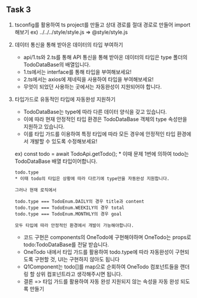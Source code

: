 ## Task 3
1. tsconfig를 활용하여 ts project를 만들고 상대 경로를 절대 경로로 만들어 import 해보기
   ex) ../../../style/style.js => @style/style.js

2. 데이터 통신을 통해 받아온 데이터의 타입 부여하기

    - api/1.ts와 2.ts를 통해 API 통신을 통해 받아온 데이터의 타입은 type 폴더의 TodoDataBase의 배열입니다.
    - 1.ts에서는 interface를 통해 타입을 부여해보세요!
    - 2.ts에서는 axios에 제네릭을 사용하여 타입을 부여해보세요!
    - 무엇이 되었던 사용하는 곳에서는 자동완성이 지원되어야 합니다.


 3. 타입가드로 유동적인 타입에 자동완성 지원하기

    - TodoDataBase는 type에 따라 다른 데이터 양식을 갖고 있습니다.
    - 이에 따라 현재 안정적인 타입 환경은 TodoDataBase 객체의 type 속성만을 지원하고 있습니다.
    - 이를 타입 가드를 이용하여 특정 타입에 따라 모든 경우에 안정적인 타입 환경에서 개발할 수 있도록 수정해보세요!

    ex)
        const todo = await TodoApi.getTodo();
        * 이때 문제 1번에 의하여 todo는 TodoDataBase 배열 타입이어합니다.

        todo.type
        * 이때 todo의 타입은 상황에 따라 다르기에 type만을 자동완성 지원합니다.

        그러나 현재 로직에서

        todo.type === TodoEnum.DAILY의 경우 title과 content
        todo.type === TodoEnum.WEEKILY의 경우 total
        todo.type === TodoEnum.MONTHLY의 경우 goal

        모두 타입에 따라 안정적인 환경에서 개발이 가능해야합니다.


    - 코드 구현은 components의 OneTodo에 구현해야하며 OneTodo는 props로 todo:TodoDataBase를 전달 받습니다.
    - OneTodo 내에서 타입 가드를 활용하여 todo.type에 따라 자동완성이 구현되도록 구현할 것, UI는 구현하지 않아도 됩니다
    - Q1Component는 todo[]를 map으로 순회하여 OneTodo 컴포넌트들을 랜더링 할 상위 컴포넌트라고 생각해주시면 됩니다.

    * 결론 => 타입 가드를 활용하여 자동 완성 지원되지 않는 속성을 자동 완성 되도록 만들기